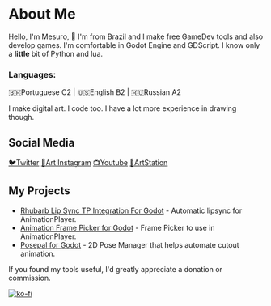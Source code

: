 # About Me

Hello, I'm Mesuro, 👋 I'm from Brazil and I make free GameDev tools and also develop games.
I'm comfortable in Godot Engine and GDScript. I know only a **little** bit of Python and lua.

### Languages:
🇧🇷Portuguese C2 | 🇺🇸English B2 | 🇷🇺Russian A2

I make digital art. I code too.
I have a lot more experience in drawing though.

## Social Media
[🐦Twitter](https://twitter.com/CrowMesuro)
[🎨Art Instagram](https://www.instagram.com/animesuro/)
[📺Youtube](https://www.youtube.com/channel/UC3N9EgHVUHwKj0W3oLWCsMg)
[🎨ArtStation](https://www.artstation.com/animesuro)

## My Projects
- [Rhubarb Lip Sync TP Integration For Godot](https://github.com/AniMesuro/rhubarb-lipsync-tp-integration-godot) - Automatic lipsync for AnimationPlayer.
- [Animation Frame Picker for Godot](https://github.com/AniMesuro/Animation-Frame-Picker-for-Godot) - Frame Picker to use in AnimationPlayer.
- [Posepal for Godot](https://github.com/AniMesuro/posepal) - 2D Pose Manager that helps automate cutout animation.

If you found my tools useful, I'd greatly appreciate a donation or commission.</p>
[![ko-fi](https://www.ko-fi.com/img/githubbutton_sm.svg)](https://ko-fi.com/V7V82FBZH)
